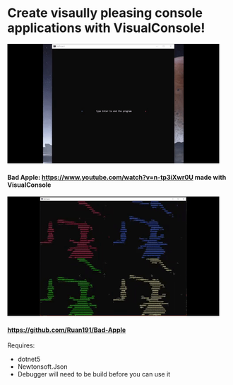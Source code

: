 # Create visaully pleasing console applications with VisualConsole!

![alt text](https://github.com/Ruan191/Basic-Console-GameEngine/blob/main/VisualConsole/VisualConsole/images/Example.gif "Logo Title Text 1")

#### Bad Apple: https://www.youtube.com/watch?v=n-tp3iXwr0U made with VisualConsole
![alt text](https://github.com/Ruan191/Basic-Console-GameEngine/blob/main/VisualConsole/VisualConsole/images/BadApple.gif "Logo Title Text 1")
#### https://github.com/Ruan191/Bad-Apple

Requires:
* dotnet5
* Newtonsoft.Json
* Debugger will need to be build before you can use it

